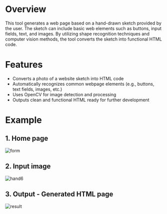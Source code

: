 # Overview
This tool generates a web page based on a hand-drawn sketch provided by the user. The sketch can include basic web elements such as buttons, input fields, text, and images. By utilizing shape recognition techniques and computer vision methods, the tool converts the sketch into functional HTML code.

# Features
- Converts a photo of a website sketch into HTML code
- Automatically recognizes common webpage elements (e.g., buttons, text fields, images, etc.)
- Uses OpenCV for image detection and processing
- Outputs clean and functional HTML ready for further development

# Example
## 1. Home page
![form](https://github.com/user-attachments/assets/741040df-8499-408c-b639-e95090c5421e)

## 2. Input image
![hand6](https://github.com/user-attachments/assets/d170e689-22ad-46a6-b82d-a6402feb9d70)

## 3. Output - Generated HTML page
![result](https://github.com/user-attachments/assets/b6ee8f86-2ade-4c4e-80b4-f345dbda4bdc)
